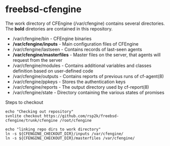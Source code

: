 # freebsd-cfengine

The work directory of CFEngine (/var/cfengine) contains several directories. The **bold** diretories are contained in this repository.

* /var/cfengine/bin - CFEngine binaries
* **/var/cfengine/inputs** - Main configuration files of CFEngine
* /var/cfengine/lastseen - Contains records of last-seen agents
* **/var/cfengine/masterfiles** - Master files on the server, that agents will request from the server
* /var/cfengine/modules - Contains additional variables and classes definition based on user-defined code
* /var/cfengine/outputs - Contains reports of previous runs of cf-agent(8)
* /var/cfengine/ppkeys - Stores the authentication keys
* /var/cfengine/reports - The output directory used by cf-report(8)
* /var/cfengine/state - Directory containing the various states of promises

Steps to checkout
```
echo "Checking out repository"
svnlite checkout https://github.com/rsp2k/freebsd-cfengine/trunk/cfengine /root/cfengine

echo "linking repo dirs to work directory"
ln -s ${CFENGINE_CHECKOUT_DIR}/inputs /var/cfengine/
ln -s ${CFENGINE_CHECKOUT_DIR}/masterfiles /var/cfengine/
```
